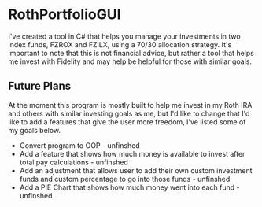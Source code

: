 # RothPortfolioGUI
I've created a tool in C# that helps you manage your investments in two index funds, FZROX and FZILX, using a 70/30 allocation strategy. It's important to note that this is not financial advice, but rather a tool that helps me invest with Fidelity and may help be helpful for those with similar goals. 

## Future Plans
At the moment this program is mostly built to help me invest in my Roth IRA and others with similar investing goals as me, but I'd like to change that I'd like to add a features that give the user more freedom, I've listed some of my goals below.
* Convert program to OOP                                                                                                      - unfinshed
* Add a feature that shows how much money is available to invest after total pay calculations                                 - unfinshed
* Add an adjustment that allows user to add their own custom investment funds and custom percentage to go into those funds    - unfinshed
* Add a PIE Chart that shows how much money went into each fund                                                               - unfinshed
